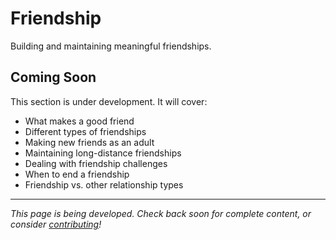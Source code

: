 # Friendship

Building and maintaining meaningful friendships.

## Coming Soon

This section is under development. It will cover:

- What makes a good friend
- Different types of friendships
- Making new friends as an adult
- Maintaining long-distance friendships
- Dealing with friendship challenges
- When to end a friendship
- Friendship vs. other relationship types

---

*This page is being developed. Check back soon for complete content, or consider [contributing](../resources/contributing.md)!*

